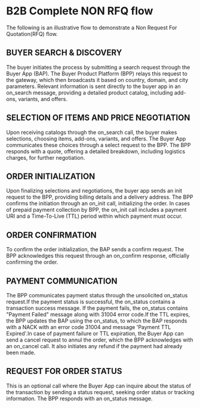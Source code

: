 # B2B Complete NON RFQ flow
The following is an illustrative flow to demonstrate a Non Request For Quotation(RFQ) flow.

## BUYER SEARCH & DISCOVERY
The buyer initiates the process by submitting a search request through the Buyer App (BAP). The Buyer Product Platform (BPP) relays this request to the gateway, which then broadcasts it based on country, domain, and city parameters. Relevant information is sent directly to the buyer app in an on_search message, providing a detailed product catalog, including add-ons, variants, and offers.

## SELECTION OF ITEMS AND PRICE NEGOTIATION
Upon receiving catalogs through the on_search call, the buyer makes selections, choosing items, add-ons, variants, and offers. The Buyer App communicates these choices through a select request to the BPP. The BPP responds with a quote, offering a detailed breakdown, including logistics charges, for further negotiation.

## ORDER INITIALIZATION 
Upon finalizing selections and negotiations, the buyer app sends an init request to the BPP, providing billing details and a delivery address. The BPP confirms the initiation through an on_init call, initializing the order. In cases of prepaid payment collection by BPP, the on_init call includes a payment URI and a Time-To-Live (TTL) period within which payment must occur.

## ORDER CONFIRMATION
To confirm the order initialization, the BAP sends a confirm request. The BPP acknowledges this request through an on_confirm response, officially confirming the order.

## PAYMENT COMMUNICATION
The BPP communicates payment status through the unsolicited on_status request.If the 
payment status is successful, the on_status contains a transaction success message.
If the payment fails, the on_status contains "Payment Failed" message along with 
31004 error code.If the TTL expires, the BPP updates the BAP using the 
on_status, to which the BAP responds with a NACK with an error code 31004 and 
message 'Payment TTL Expired'.In case of payment failure or TTL expiration, the Buyer App can send a cancel request to annul the order, which the BPP acknowledges with an on_cancel call. It also initiates any refund if the payment had already been made.

## REQUEST FOR ORDER STATUS
This is an optional call where the Buyer App can inquire about the status of the transaction by sending a status request, seeking order status or tracking information. The BPP responds with an on_status message.


  
